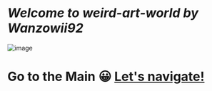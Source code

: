 # *Welcome to weird-art-world by Wanzowii92*
![image](https://user-images.githubusercontent.com/96224318/146467541-47a6f1b2-dc52-495f-b9cc-eeaf20e7ac0a.png)
# Go to the Main 😀 [Let's navigate!](https://wanzowii92.github.io/weirdartworld/mainpage.html)
